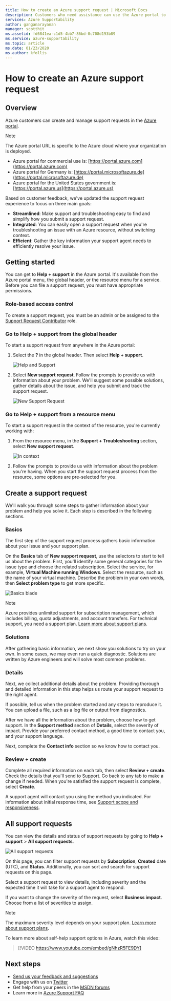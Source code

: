 ```yaml
---
title: How to create an Azure support request | Microsoft Docs
description: Customers who need assistance can use the Azure portal to find self-service solutions and to create and manage support requests.
services: Azure Supportability
author: ganganarayanan
manager: scotthit
ms.assetid: fd6841ea-c1d5-4bb7-86bd-0c708d193b89
ms.service: azure-supportability
ms.topic: article
ms.date: 01/23/2020
ms.author: kfollis
---
```

# How to create an Azure support request

## Overview

Azure customers can create and manage support requests in the [Azure portal](https://portal.azure.com).

> [!NOTE]
> The Azure portal URL is specific to the Azure cloud where your organization is deployed.
>
>* Azure portal for commercial use is: [https://portal.azure.com](https://portal.azure.com)
>* Azure portal for Germany is: [https://portal.microsoftazure.de](https://portal.microsoftazure.de)
>* Azure portal for the United States government is: [https://portal.azure.us](https://portal.azure.us)
>
>

Based on customer feedback, we've updated the support request experience to focus on three main goals:

* **Streamlined**: Make support and troubleshooting easy to find and simplify how you submit a support request.
* **Integrated**: You can easily open a support request when you're troubleshooting an issue with an Azure resource, without switching context.
* **Efficient**: Gather the key information your support agent needs to efficiently resolve your issue.

## Getting started

You can get to **Help + support** in the Azure portal. It's available from the Azure portal menu, the global header, or the resource menu for a service. Before you can file a support request, you must have appropriate permissions.

### Role-based access control

To create a support request, you must be an admin or be assigned to the [Support Request Contributor](../../role-based-access-control/built-in-roles.md#support-request-contributor) role.

### Go to Help + support from the global header

To start a support request from anywhere in the Azure portal:

1. Select the **?** in the global header. Then select **Help + support**.

   ![Help and Support](./media/how-to-create-azure-support-request/helpandsupportnewlower.png)

2. Select **New support request**. Follow the prompts to provide us with information about your problem. We'll suggest some possible solutions, gather details about the issue, and help you submit and track the support request.

   ![New Support Request](./media/how-to-create-azure-support-request/newsupportrequest2lower.png)

### Go to Help + support from a resource menu

To start a support request in the context of the resource, you're currently working with:

1. From the resource menu, in the **Support + Troubleshooting** section, select **New support request**.

   ![In context](./media/how-to-create-azure-support-request/incontext2lower.png)

2. Follow the prompts to provide us with information about the problem you're having. When you start the support request process from the resource, some options are pre-selected for you.

## Create a support request

We'll walk you through some steps to gather information about your problem and help you solve it. Each step is described in the following sections.

### Basics

The first step of the support request process gathers basic information about your issue and your support plan.

On the **Basics** tab of **New support request**, use the selectors to start to tell us about the problem. First, you'll identify some general categories for the issue type and choose the related subscription. Select the service, for example, **Virtual Machine running Windows**. Select the resource, such as the name of your virtual machine. Describe the problem in your own words, then **Select problem type** to get more specific.

![Basics blade](./media/how-to-create-azure-support-request/basics2lower.png)

> [!NOTE]
> Azure provides unlimited support for subscription management, which includes billing, quota adjustments, and account transfers. For technical support, you need a support plan. [Learn more about support plans](https://azure.microsoft.com/support/plans).
>
>

### Solutions

After gathering basic information, we next show you solutions to try on your own. In some cases, we may even run a quick diagnostic. Solutions are written by Azure engineers and will solve most common problems.

### Details

Next, we collect additional details about the problem. Providing thorough and detailed information in this step helps us route your support request to the right agent.

If possible, tell us when the problem started and any steps to reproduce it. You can upload a file, such as a log file or output from diagnostics.

After we have all the information about the problem, choose how to get support. In the **Support method** section of **Details**, select the severity of impact. Provide your preferred contact method, a good time to contact you, and your support language.

Next, complete the **Contact info** section so we know how to contact you.

### Review + create

Complete all required information on each tab, then select **Review + create**. Check the details that you'll send to Support. Go back to any tab to make a change if needed. When you're satisfied the support request is complete, select **Create**.

A support agent will contact you using the method you indicated. For information about initial response time, see [Support scope and responsiveness](https://azure.microsoft.com/support/plans/response/).

## All support requests

You can view the details and status of support requests by going to **Help + support** >  **All support requests**.

![All support requests](./media/how-to-create-azure-support-request/allrequestslower.png)

On this page, you can filter support requests by **Subscription**, **Created** date (UTC), and **Status**. Additionally, you can sort and search for support requests on this page.

Select a support request to view details, including severity and the expected time it will take for a support agent to respond.

If you want to change the severity of the request, select  **Business impact**. Choose from a list of severities to assign.

> [!NOTE]
> The maximum severity level depends on your support plan. [Learn more about support plans](https://azure.microsoft.com/support/plans).
>
>
To learn more about self-help support options in Azure, watch this video:

> [!VIDEO https://www.youtube.com/embed/gNhzR5FE9DY]

## Next steps

* [Send us your feedback and suggestions](https://feedback.azure.com/forums/266794-support-feedback)
* Engage with us on [Twitter](https://twitter.com/azuresupport)
* Get help from your peers in the [MSDN forums](https://social.msdn.microsoft.com/Forums/azure)
* Learn more in [Azure Support FAQ](https://azure.microsoft.com/support/faq)
